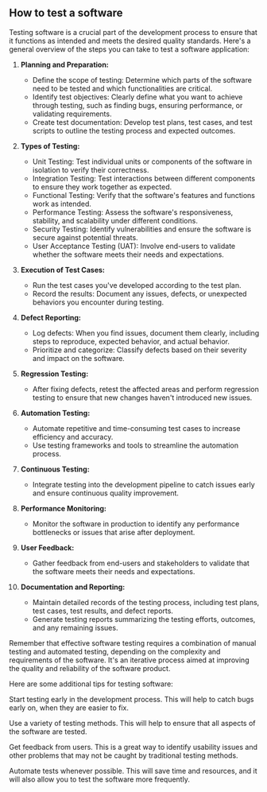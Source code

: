 ## How to test a software

Testing software is a crucial part of the development process to ensure that it functions as intended and meets the desired quality standards. Here's a general overview of the steps you can take to test a software application:

1. **Planning and Preparation:**
   - Define the scope of testing: Determine which parts of the software need to be tested and which functionalities are critical.
   - Identify test objectives: Clearly define what you want to achieve through testing, such as finding bugs, ensuring performance, or validating requirements.
   - Create test documentation: Develop test plans, test cases, and test scripts to outline the testing process and expected outcomes.

2. **Types of Testing:**
   - Unit Testing: Test individual units or components of the software in isolation to verify their correctness.
   - Integration Testing: Test interactions between different components to ensure they work together as expected.
   - Functional Testing: Verify that the software's features and functions work as intended.
   - Performance Testing: Assess the software's responsiveness, stability, and scalability under different conditions.
   - Security Testing: Identify vulnerabilities and ensure the software is secure against potential threats.
   - User Acceptance Testing (UAT): Involve end-users to validate whether the software meets their needs and expectations.

3. **Execution of Test Cases:**
   - Run the test cases you've developed according to the test plan.
   - Record the results: Document any issues, defects, or unexpected behaviors you encounter during testing.

4. **Defect Reporting:**
   - Log defects: When you find issues, document them clearly, including steps to reproduce, expected behavior, and actual behavior.
   - Prioritize and categorize: Classify defects based on their severity and impact on the software.

5. **Regression Testing:**
   - After fixing defects, retest the affected areas and perform regression testing to ensure that new changes haven't introduced new issues.

6. **Automation Testing:**
   - Automate repetitive and time-consuming test cases to increase efficiency and accuracy.
   - Use testing frameworks and tools to streamline the automation process.

7. **Continuous Testing:**
   - Integrate testing into the development pipeline to catch issues early and ensure continuous quality improvement.

8. **Performance Monitoring:**
   - Monitor the software in production to identify any performance bottlenecks or issues that arise after deployment.

9. **User Feedback:**
   - Gather feedback from end-users and stakeholders to validate that the software meets their needs and expectations.

10. **Documentation and Reporting:**
    - Maintain detailed records of the testing process, including test plans, test cases, test results, and defect reports.
    - Generate testing reports summarizing the testing efforts, outcomes, and any remaining issues.

Remember that effective software testing requires a combination of manual testing and automated testing, depending on the complexity and requirements of the software. It's an iterative process aimed at improving the quality and reliability of the software product.

Here are some additional tips for testing software:

Start testing early in the development process. This will help to catch bugs early on, when they are easier to fix.

Use a variety of testing methods. This will help to ensure that all aspects of the software are tested.

Get feedback from users. This is a great way to identify usability issues and other problems that may not be caught by traditional testing methods.

Automate tests whenever possible. This will save time and resources, and it will also allow you to test the software more frequently.

